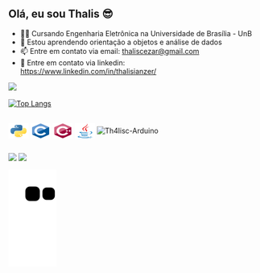 ## Olá, eu sou Thalis 😎


- 👨‍🎓 Cursando Engenharia Eletrônica na Universidade de Brasília - UnB
- 🌱 Estou aprendendo orientação a objetos e análise de dados
- 📫 Entre em contato via email: thaliscezar@gmail.com
- 💼 Entre em contato via linkedin: https://www.linkedin.com/in/thalisianzer/

<div align="left">
  <a href="https://github.com/Th4lisc">
  <img height="160em" src="https://github-readme-stats.vercel.app/api?username=Th4lisc&show_icons=true&theme=dark&include_all_commits=true&count_private=true"/>
</div>
  
  [![Top Langs](https://github-readme-stats.vercel.app/api/top-langs/?username=Th4lisc&layout=compact&theme=dark)](https://github.com/Th4lisc/github-readme-stats)
 
<div style="display: inline_block"><br>
  <img align="center" alt="Th4lisc-Python" height="30" width="40" src="https://raw.githubusercontent.com/devicons/devicon/master/icons/python/python-original.svg">
  <img align="center" alt="Th4lisc-C" height="30" width="40" src="https://raw.githubusercontent.com/devicons/devicon/master/icons/c/c-original.svg">
  <img align="center" alt="Th4lisc-Cplusplus" height="30" width="40" src="https://raw.githubusercontent.com/devicons/devicon/master/icons/cplusplus/cplusplus-original.svg">
  <img align="center" alt="Th4lisc-Java" height="30" width="40" src="https://raw.githubusercontent.com/devicons/devicon/master/icons/java/java-original.svg">
  <img align="center" alt="Th4lisc-Arduino" height="30" width="40" src="https://raw.githubusercontent.com/devicons/devicon/master/icons/arduino/arduino.svg">
</div>
  
 ##
 
<div> 
  <a href = "mailto:thaliscezar@gmail.com"><img src="https://img.shields.io/badge/-Gmail-%23333?style=for-the-badge&logo=gmail&logoColor=white" target="_blank"></a>
  <a href="https://www.linkedin.com/in/thalisianzer" target="_blank"><img src="https://img.shields.io/badge/-LinkedIn-%230077B5?style=for-the-badge&logo=linkedin&logoColor=white" target="_blank"></a> 
</div>
  
  ![Snake animation](https://github.com/Th4lisc/Th4lisc/blob/output/github-contribution-grid-snake.svg)
